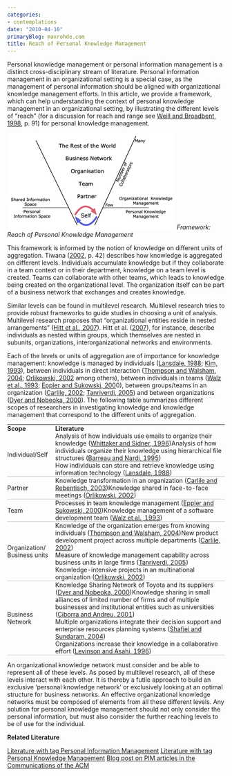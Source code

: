 ```yaml
---
categories:
- contemplations
date: "2010-04-10"
primaryBlog: maxrohde.com
title: Reach of Personal Knowledge Management
---
```


Personal knowledge management or personal information management is a distinct cross-disciplinary stream of literature. Personal information management in an organizational setting is a special case, as the management of personal information should be aligned with organizational knowledge management efforts. In this article, we provide a framework, which can help understanding the context of personal knowledge management in an organizational setting, by illustrating the different levels of “reach” (for a discussion for reach and range see [Weill and Broadbent, 1998](http://www.citeulike.org/user/mxro/article/4834591), p. 91) for personal knowledge management.

![wpid-scopeofpersonalknowledgemanagementpng.png](images/wpid-scopeofpersonalknowledgemanagementpng.png) _Framework: Reach of Personal Knowledge Management_

This framework is informed by the notion of knowledge on different units of aggregation. Tiwana ([2002](http://www.citeulike.org/user/mxro/article/281379), p. 42) describes how knowledge is aggregated on different levels. Individuals accumulate knowledge but if they collaborate in a team context or in their department, knowledge on a team level is created. Teams can collaborate with other teams, which leads to knowledge being created on the organizational level. The organization itself can be part of a business network that exchanges and creates knowledge.

Similar levels can be found in multilevel research. Multilevel research tries to provide robust frameworks to guide studies in choosing a unit of analysis. Multilevel research proposes that “organizational entities reside in nested arrangements” ([Hitt et al., 2007](http://www.citeulike.org/user/mxro/article/6999279)). Hitt et al. ([2007](http://www.citeulike.org/user/mxro/article/6999279)), for instance, describe individuals as nested within groups, which themselves are nested in subunits, organizations, interorganizational networks and environments.

Each of the levels or units of aggregation are of importance for knowledge management: knowledge is managed by individuals ([Lansdale, 1988](http://www.citeulike.org/user/mxro/article/4491396); [Kim, 1993](http://www.citeulike.org/user/mxro/article/4575311)), between individuals in direct interaction ([Thompson and Walsham, 2004](http://www.citeulike.org/user/mxro/article/4116); [Orlikowski, 2002](http://www.citeulike.org/user/mxro/article/3739501) among others), between individuals in teams ([Walz et al., 1993](http://www.citeulike.org/user/mxro/article/3754395); [Eppler and Sukowski, 200](http://www.citeulike.org/user/mxro/article/4079526)0), between groups/teams in an organization ([Carlile, 2002](http://www.citeulike.org/user/mxro/article/4079519); [Tanriverdi, 2005](http://www.citeulike.org/user/mxro/article/4226695)) and between organizations ([Dyer and Nobeoka, 2000](http://www.citeulike.org/user/mxro/article/3754397)). The following table summarizes different scopes of researchers in investigating knowledge and knowledge management that correspond to the different units of aggregation.

<table style="empty-cells:show;border-collapse:collapse;"><tbody><tr><td style="border-top:0 solid #000000;border-bottom:0 solid #000000;border-right:0 solid #000000;margin:0;padding:0;"><strong>Scope</strong></td><td style="border:0 solid #000000;margin:0;padding:0;"><strong>Literature</strong></td></tr><tr><td style="border-top:0 solid #000000;border-bottom:1px solid #bfbfbf;border-right:0 solid #000000;margin:0;padding:0;">Individual/Self</td><td style="border-top:0 solid #000000;border-bottom:1px solid #bfbfbf;border-right:0 solid #000000;margin:0;padding:0;">Analysis of how individuals use emails to organize their knowledge (<a href="http://www.citeulike.org/user/mxro/article/483049">Whittaker and Sidner, 1996</a>)Analysis of how individuals organize their knowledge using hierarchical file structures (<a href="http://www.citeulike.org/user/mxro/article/2209218">Barreau and Nardi, 1995</a>)<div></div>How individuals can store and retrieve knowledge using information technology (<a href="http://www.citeulike.org/user/mxro/article/4491396">Lansdale, 1988</a>)</td></tr><tr><td style="border-top:0 solid #000000;border-bottom:1px solid #bfbfbf;border-right:0 solid #000000;margin:0;padding:0;">Partner</td><td style="border-top:0 solid #000000;border-bottom:1px solid #bfbfbf;border-right:0 solid #000000;margin:0;padding:0;">Knowledge transformation in an organization (<a href="http://www.citeulike.org/user/mxro/article/4233564">Carlile and Rebentisch, 2003</a>)Knowledge shared in face-to-face meetings (<a href="http://www.citeulike.org/user/mxro/article/3739501">Orlikowski, 2002</a>)</td></tr><tr><td style="border-top:0 solid #000000;border-bottom:1px solid #bfbfbf;border-right:0 solid #000000;margin:0;padding:0;">Team</td><td style="border-top:0 solid #000000;border-bottom:1px solid #bfbfbf;border-right:0 solid #000000;margin:0;padding:0;">Processes in team knowledge management (<a href="http://www.citeulike.org/user/mxro/article/4079526">Eppler and Sukowski, 2000</a>)Knowledge management of a software development team (<a href="http://www.citeulike.org/user/mxro/article/3754395">Walz et al., 1993</a>)</td></tr><tr><td style="border-top:0 solid #000000;border-bottom:1px solid #bfbfbf;border-right:0 solid #000000;margin:0;padding:0;">Organization/ Business units</td><td style="border-top:0 solid #000000;border-bottom:1px solid #bfbfbf;border-right:0 solid #000000;margin:0;padding:0;">Knowledge of the organization emerges from knowing individuals (<a href="http://www.citeulike.org/user/mxro/article/4116">Thompson and Walsham, 2004</a>)New product development project across multiple departments (<a href="http://www.citeulike.org/user/mxro/article/4079519">Carlile, 2002</a>)<div></div>Measure of knowledge management capability across business units in large firms (<a href="http://www.citeulike.org/user/mxro/article/4226695">Tanriverdi, 2005</a>)<div></div>Knowledge-intensive projects in an multinational organization (<a href="http://www.citeulike.org/user/mxro/article/3739501">Orlikowski, 2002</a>)</td></tr><tr><td style="border-top:0 solid #000000;border-bottom:1px solid #bfbfbf;border-right:0 solid #000000;margin:0;padding:0;">Business Network</td><td style="border-top:0 solid #000000;border-bottom:1px solid #bfbfbf;border-right:0 solid #000000;margin:0;padding:0;">Knowledge Sharing Network of Toyota and its suppliers (<a href="http://www.citeulike.org/user/mxro/article/3754397">Dyer and Nobeoka, 2000</a>)Knowledge sharing in small alliances of limited number of firms and of multiple businesses and institutional entities such as universities (<a href="http://www.citeulike.org/user/mxro/article/4233558">Ciborra and Andreu, 2001</a>)<div></div>Multiple organizations integrate their decision support and enterprise resources planning systems (<a href="http://www.citeulike.org/user/mxro/article/4509040">Shafiei and Sundaram, 2004</a>)<div></div>Organizations increase their knowledge in a collaborative effort (<a href="http://www.citeulike.org/user/mxro/article/4080469">Levinson and Asahi, 1996</a>)</td></tr></tbody></table>

An organizational knowledge network must consider and be able to represent all of these levels. As posed by multilevel research, all of these levels interact with each other. It is thereby a futile approach to build an exclusive ‘personal knowledge network’ or exclusively looking at an optimal structure for business networks. An effective organizational knowledge networks must be composed of elements from all these different levels. Any solution for personal knowledge management should not only consider the personal information, but must also consider the further reaching levels to be of use for the individual.

**Related Literature**

[Literature with tag Personal Information Management](http://www.citeulike.org/user/mxro/tag/0_pim) [Literature with tag Personal Knowledge Management](http://www.citeulike.org/user/mxro/tag/0_personal_knowledge_management) [Blog post on PIM articles in the Communications of the ACM](http://blog.jackvinson.com/archives/2006/01/07/pim_articles_from_the_acm.html)